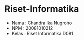 # Riset-Informatika

- Nama   : Chandra Ika Nugroho
- NPM    : 20081010212
- Kelas  : Riset Informatika D081
